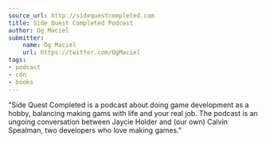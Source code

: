 ```yaml
---
source_url: http://sidequestcompleted.com
title: Side Quest Completed Podcast
author: Og Maciel
submitter:
    name: Og Maciel
    url: https://twitter.com/OgMaciel
tags:
- podcast
- cdn
- books
---
```


"Side Quest Completed is a podcast about doing game development as a hobby, balancing making gams with life and your real job. The podcast is an ungoing conversation between Jaycie Holder and (our own) Calvin Spealman, two developers who love making games." 
